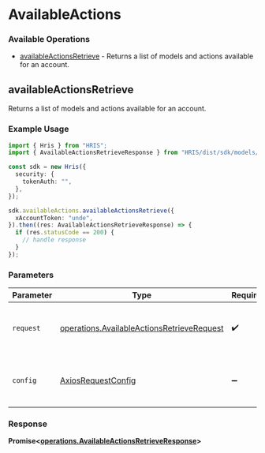 # AvailableActions

### Available Operations

* [availableActionsRetrieve](#availableactionsretrieve) - Returns a list of models and actions available for an account.

## availableActionsRetrieve

Returns a list of models and actions available for an account.

### Example Usage

```typescript
import { Hris } from "HRIS";
import { AvailableActionsRetrieveResponse } from "HRIS/dist/sdk/models/operations";

const sdk = new Hris({
  security: {
    tokenAuth: "",
  },
});

sdk.availableActions.availableActionsRetrieve({
  xAccountToken: "unde",
}).then((res: AvailableActionsRetrieveResponse) => {
  if (res.statusCode == 200) {
    // handle response
  }
});
```

### Parameters

| Parameter                                                                                                | Type                                                                                                     | Required                                                                                                 | Description                                                                                              |
| -------------------------------------------------------------------------------------------------------- | -------------------------------------------------------------------------------------------------------- | -------------------------------------------------------------------------------------------------------- | -------------------------------------------------------------------------------------------------------- |
| `request`                                                                                                | [operations.AvailableActionsRetrieveRequest](../../models/operations/availableactionsretrieverequest.md) | :heavy_check_mark:                                                                                       | The request object to use for the request.                                                               |
| `config`                                                                                                 | [AxiosRequestConfig](https://axios-http.com/docs/req_config)                                             | :heavy_minus_sign:                                                                                       | Available config options for making requests.                                                            |


### Response

**Promise<[operations.AvailableActionsRetrieveResponse](../../models/operations/availableactionsretrieveresponse.md)>**

